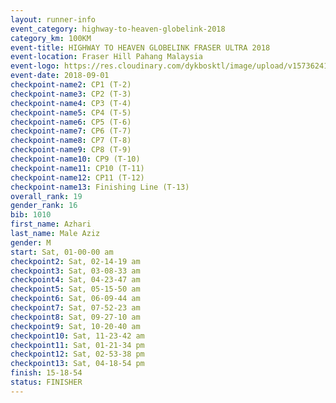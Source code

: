 ```yaml
---
layout: runner-info 
event_category: highway-to-heaven-globelink-2018 
category_km: 100KM 
event-title: HIGHWAY TO HEAVEN GLOBELINK FRASER ULTRA 2018 
event-location: Fraser Hill Pahang Malaysia 
event-logo: https://res.cloudinary.com/dykbosktl/image/upload/v1573624145/Logo/download_nnzjlh.png 
event-date: 2018-09-01 
checkpoint-name2: CP1 (T-2) 
checkpoint-name3: CP2 (T-3) 
checkpoint-name4: CP3 (T-4) 
checkpoint-name5: CP4 (T-5) 
checkpoint-name6: CP5 (T-6) 
checkpoint-name7: CP6 (T-7) 
checkpoint-name8: CP7 (T-8) 
checkpoint-name9: CP8 (T-9) 
checkpoint-name10: CP9 (T-10) 
checkpoint-name11: CP10 (T-11) 
checkpoint-name12: CP11 (T-12) 
checkpoint-name13: Finishing Line (T-13) 
overall_rank: 19
gender_rank: 16
bib: 1010
first_name: Azhari
last_name: Male Aziz
gender: M
start: Sat, 01-00-00 am
checkpoint2: Sat, 02-14-19 am
checkpoint3: Sat, 03-08-33 am
checkpoint4: Sat, 04-23-47 am
checkpoint5: Sat, 05-15-50 am
checkpoint6: Sat, 06-09-44 am
checkpoint7: Sat, 07-52-23 am
checkpoint8: Sat, 09-27-10 am
checkpoint9: Sat, 10-20-40 am
checkpoint10: Sat, 11-23-42 am
checkpoint11: Sat, 01-21-34 pm
checkpoint12: Sat, 02-53-38 pm
checkpoint13: Sat, 04-18-54 pm
finish: 15-18-54
status: FINISHER
---
```

